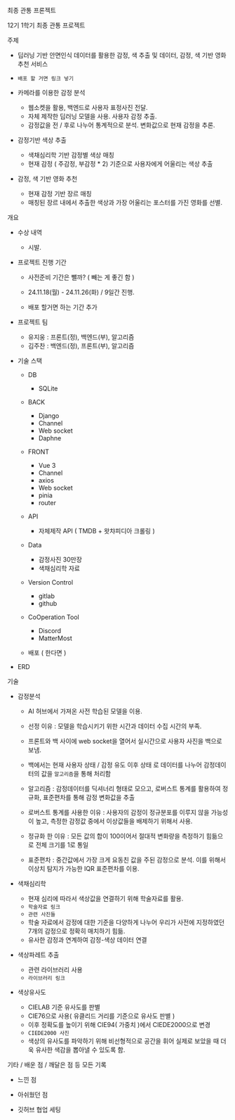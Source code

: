 최종 관통 프론젝트

12기 1학기 최종 관통 프로젝트

주제
- 딥러닝 기반 안면인식 데이터를 활용한 감정, 색 추출 및 데이터, 감정, 색 기반 영화 추천 서비스

- `배포 할 거면 링크 넣기`
- 카메라를 이용한 감정 분석
    - 웹소켓을 활용, 백엔드로 사용자 표정사진 전달.
    - 자체 제작한 딥러닝 모델을 사용. 사용자 감정 추출.
    - 감정값을 전 / 후로 나누어 통계적으로 분석. 변화값으로 현재 감정을 추론.

- 감정기반 색상 추출
    - 색채심리학 기반 감정별 색상 매칭
    - 현재 감정 ( 주감정, 부감정 * 2) 기준으로 사용자에게 어울리는 색상 추출

- 감정, 색 기반 영화 추천
    - 현재 감정 기반 장르 매칭
    - 매칭된 장르 내에서 추출한 색상과 가장 어울리는 포스터를 가진 영화를 선별.

개요
- 수상 내역
    - 시발.

- 프로젝트 진행 기간
    - 사전준비 기간은 뺄까? ( 빼는 게 좋긴 함 )
    - 24.11.18(월) - 24.11.26(화) / 9일간 진행.

    - 배포 할거면 하는 기간 추가

- 프로젝트 팀
    - 유지웅 : 프론트(정), 백엔드(부), 알고리즘
    - 김주찬 : 백엔드(정), 프론트(부), 알고리즘

- 기술 스택
    - DB
        - SQLite

    - BACK
        - Django
        - Channel
        - Web socket
        - Daphne

    - FRONT
        - Vue 3
        - Channel
        - axios
        - Web socket
        - pinia
        - router

    - API
        - 자체제작 API ( TMDB + 왓챠피디아 크롤링 )

    - Data
        - 감정사진 30만장
        - 색채심리학 자료

    - Version Control
        - gitlab
        - github

    - CoOperation Tool
        - Discord
        - MatterMost

    - 배포 ( 한다면 )

- ERD

기술
- 감정분석
    - AI 허브에서 가져온 사전 학습된 모델을 이용.
    - 선정 이유 : 모델을 학습시키기 위한 시간과 데이터 수집 시간의 부족.

    - 프론트와 백 사이에 web socket을 열어서 실시간으로 사용자 사진을 백으로 보냄.
    - 백에서는 현재 사용자 상태 / 감정 유도 이후 상태 로 데이터를 나누어 감정데이터의 값을 `알고리즘`을 통해 처리함
    - 알고리즘 : 감정데이터를 딕셔너리 형태로 모으고, 로버스트 통계를 활용하여 정규화, 표준편차를 통해 감정 변화값을 추출
    - 로버스트 통계를 사용한 이유 : 사용자의 감정이 정규분포를 이루지 않을 가능성이 높고, 측정한 감정값 중에서 이상값들을 배제하기 위해서 사용.
    - 정규화 한 이유 : 모든 값의 합이 100이어서 절대적 변화량을 측정하기 힘듦으로 전체 크기를 1로 통일
    - 표준편차 : 중간값에서 가장 크게 요동친 값을 주된 감정으로 분석. 이를 위해서 이상치 탐지가 가능한 IQR 표준편차를 이용.

- 색채심리학
    - 현재 심리에 따라서 색상값을 연결하기 위해 학술자료를 활용.
    - `학술자료 링크`
    - `관련 사진들`
    - 학술 자료에서 감정에 대한 기준을 다양하게 나누어 우리가 사전에 지정하였던 7개의 감정으로 정확히 매치하기 힘듦.
    - 유사한 감정과 연계하여 감정-색상 데이터 연결

- 색상파레트 추출
    - 관련 라이브러리 사용
    - `라이브러리 링크`

- 색상유사도
    - CIELAB 기준 유사도를 판별
    - CIE76으로 사용( 유클리드 거리를 기준으로 유사도 판별 )
    - 이후 정확도를 높이기 위해 CIE94( 가중치 )에서 CIEDE2000으로 변경
    - `CIEDE2000 사진`
    - 색상의 유사도를 파악하기 위해 비선형적으로 공간을 휘어 실제로 보았을 때 더욱 유사한 색감을 뽑아낼 수 있도록 함.


기타 / 배운 점 / 깨달은 점 등 모든 기록
- 느낀 점

- 아쉬웠던 점

- 깃허브 협업 세팅

~~~